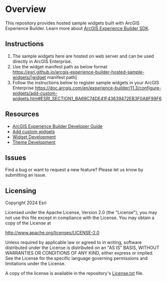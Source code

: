 # Overview

This repository provides hosted sample widgets built with ArcGIS Experience Builder. Learn more about [ArcGIS Experience Builder SDK](https://developers.arcgis.com/experience-builder/guide/core-concepts/).

## Instructions

1. The sample widgets here are hosted on web server and can be used directly in ArcGIS Enterprise.
2. Use the widget manifest path as below format 
https://esri.github.io/arcgis-experience-builder-hosted-sample-widgets/[widget manifest path]
3. Follow the instructions below to register sample widgets in your ArcGIS Enterprise 
https://doc.arcgis.com/en/experience-builder/11.3/configure-widgets/add-custom-widgets.htm#ESRI_SECTION1_BA69C74DE41F43639472EB3F0A8F99F6

## Resources
* [ArcGIS Experience Builder Developer Guide](https://developers.arcgis.com/experience-builder/)
* [Add custom widgets](https://doc.arcgis.com/en/experience-builder/11.3/configure-widgets/add-custom-widgets.htm)
* [Widget Development](https://developers.arcgis.com/experience-builder/guide/getting-started-widget/)
* [Theme Development](https://developers.arcgis.com/experience-builder/guide/theme-development/)

## Issues
Find a bug or want to request a new feature? Please let us know by submitting an issue.

## Licensing
Copyright 2024 Esri

Licensed under the Apache License, Version 2.0 (the "License");
you may not use this file except in compliance with the License.
You may obtain a copy of the License at

   http://www.apache.org/licenses/LICENSE-2.0

Unless required by applicable law or agreed to in writing, software
distributed under the License is distributed on an "AS IS" BASIS,
WITHOUT WARRANTIES OR CONDITIONS OF ANY KIND, either express or implied.
See the License for the specific language governing permissions and
limitations under the License.

A copy of the license is available in the repository's [License.txt](https://github.com/esri/arcgis-experience-builder-sdk-resources/blob/master/License.txt) file.
